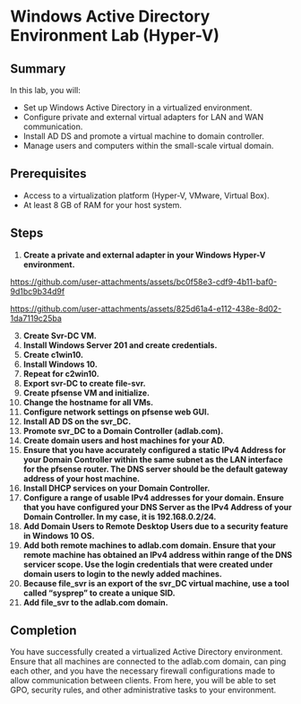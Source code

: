 # Windows Active Directory Environment Lab (Hyper-V)

## Summary

In this lab, you will:
- Set up Windows Active Directory in a virtualized environment.
- Configure private and external virtual adapters for LAN and WAN communication.
- Install AD DS and promote a virtual machine to domain controller.
- Manage users and computers within the small-scale virtual domain.

## Prerequisites

- Access to a virtualization platform (Hyper-V, VMware, Virtual Box).
- At least 8 GB of RAM for your host system.

## Steps

1. **Create a private and external adapter in your Windows Hyper-V environment.**
   
https://github.com/user-attachments/assets/bc0f58e3-cdf9-4b11-baf0-9d1bc9b34d9f

https://github.com/user-attachments/assets/825d61a4-e112-438e-8d02-1da7119c25ba

3. **Create Svr-DC VM.**
4. **Install Windows Server 201 and create credentials.**
5. **Create c1win10.**
6. **Install Windows 10.**
7. **Repeat for c2win10.**
8. **Export svr-DC to create file-svr.**
9. **Create pfsense VM and initialize.**
10. **Change the hostname for all VMs.**
11. **Configure network settings on pfsense web GUI.**
12. **Install AD DS on the svr_DC.**
13. **Promote svr_DC to a Domain Controller (adlab.com).**
14. **Create domain users and host machines for your AD.**
15. **Ensure that you have accurately configured a static IPv4 Address for your Domain Controller within the same subnet as the LAN interface for the pfsense router. The DNS server should be the default gateway address of your host machine.**
16. **Install DHCP services on your Domain Controller.**
17. **Configure a range of usable IPv4 addresses for your domain. Ensure that you have configured your DNS Server as the IPv4 Address of your Domain Controller. In my case, it is 192.168.0.2/24.**
18. **Add Domain Users to Remote Desktop Users due to a security feature in Windows 10 OS.**
19. **Add both remote machines to adlab.com domain. Ensure that your remote machine has obtained an IPv4 address within range of the DNS servicer scope. Use the login credentials that were created under domain users to login to the newly added machines.**
20. **Because file_svr is an export of the svr_DC virtual machine, use a tool called “sysprep” to create a unique SID.**
21. **Add file_svr to the adlab.com domain.**

## Completion

You have successfully created a virtualized Active Directory environment. Ensure that all machines are connected to the adlab.com domain, can ping each other, and you have the necessary firewall configurations made to allow communication between clients. From here, you will be able to set GPO, security rules, and other administrative tasks to your environment.
